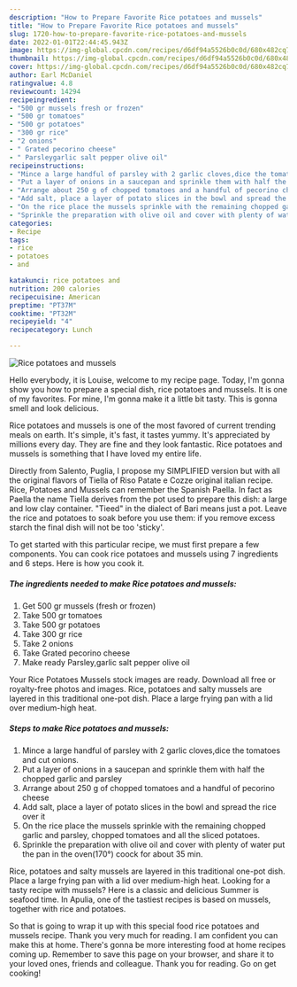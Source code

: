 ```yaml
---
description: "How to Prepare Favorite Rice potatoes and mussels"
title: "How to Prepare Favorite Rice potatoes and mussels"
slug: 1720-how-to-prepare-favorite-rice-potatoes-and-mussels
date: 2022-01-01T22:44:45.943Z
image: https://img-global.cpcdn.com/recipes/d6df94a5526b0c0d/680x482cq70/rice-potatoes-and-mussels-recipe-main-photo.jpg
thumbnail: https://img-global.cpcdn.com/recipes/d6df94a5526b0c0d/680x482cq70/rice-potatoes-and-mussels-recipe-main-photo.jpg
cover: https://img-global.cpcdn.com/recipes/d6df94a5526b0c0d/680x482cq70/rice-potatoes-and-mussels-recipe-main-photo.jpg
author: Earl McDaniel
ratingvalue: 4.8
reviewcount: 14294
recipeingredient:
- "500 gr mussels fresh or frozen"
- "500 gr tomatoes"
- "500 gr potatoes"
- "300 gr rice"
- "2 onions"
- " Grated pecorino cheese"
- " Parsleygarlic salt pepper olive oil"
recipeinstructions:
- "Mince a large handful of parsley with 2 garlic cloves,dice the tomatoes and cut onions."
- "Put a layer of onions in a saucepan and sprinkle them with half the chopped garlic and parsley"
- "Arrange about 250 g of chopped tomatoes and a handful of pecorino cheese"
- "Add salt, place a layer of potato slices in the bowl and spread the rice over it"
- "On the rice place the mussels sprinkle with the remaining chopped garlic and parsley, chopped tomatoes and all the sliced ​​potatoes."
- "Sprinkle the preparation with olive oil and cover with plenty of water put the pan in the oven(170°) coock for about 35 min."
categories:
- Recipe
tags:
- rice
- potatoes
- and

katakunci: rice potatoes and 
nutrition: 200 calories
recipecuisine: American
preptime: "PT37M"
cooktime: "PT32M"
recipeyield: "4"
recipecategory: Lunch

---
```



![Rice potatoes and mussels](https://img-global.cpcdn.com/recipes/d6df94a5526b0c0d/680x482cq70/rice-potatoes-and-mussels-recipe-main-photo.jpg)

Hello everybody, it is Louise, welcome to my recipe page. Today, I'm gonna show you how to prepare a special dish, rice potatoes and mussels. It is one of my favorites. For mine, I'm gonna make it a little bit tasty. This is gonna smell and look delicious.

Rice potatoes and mussels is one of the most favored of current trending meals on earth. It's simple, it's fast, it tastes yummy. It's appreciated by millions every day. They are fine and they look fantastic. Rice potatoes and mussels is something that I have loved my entire life.

Directly from Salento, Puglia, I propose my SIMPLIFIED version but with all the original flavors of Tiella of Riso Patate e Cozze original italian recipe. Rice, Potatoes and Mussels can remember the Spanish Paella. In fact as Paella the name Tiella derives from the pot used to prepare this dish: a large and low clay container. &#34;Tieed&#34; in the dialect of Bari means just a pot. Leave the rice and potatoes to soak before you use them: if you remove excess starch the final dish will not be too &#39;sticky&#39;.


To get started with this particular recipe, we must first prepare a few components. You can cook rice potatoes and mussels using 7 ingredients and 6 steps. Here is how you cook it.

<!--inarticleads1-->

##### The ingredients needed to make Rice potatoes and mussels:

1. Get 500 gr mussels (fresh or frozen)
1. Take 500 gr tomatoes
1. Take 500 gr potatoes
1. Take 300 gr rice
1. Take 2 onions
1. Take  Grated pecorino cheese
1. Make ready  Parsley,garlic salt pepper olive oil


Your Rice Potatoes Mussels stock images are ready. Download all free or royalty-free photos and images. Rice, potatoes and salty mussels are layered in this traditional one-pot dish. Place a large frying pan with a lid over medium-high heat. 

<!--inarticleads2-->

##### Steps to make Rice potatoes and mussels:

1. Mince a large handful of parsley with 2 garlic cloves,dice the tomatoes and cut onions.
1. Put a layer of onions in a saucepan and sprinkle them with half the chopped garlic and parsley
1. Arrange about 250 g of chopped tomatoes and a handful of pecorino cheese
1. Add salt, place a layer of potato slices in the bowl and spread the rice over it
1. On the rice place the mussels sprinkle with the remaining chopped garlic and parsley, chopped tomatoes and all the sliced ​​potatoes.
1. Sprinkle the preparation with olive oil and cover with plenty of water put the pan in the oven(170°) coock for about 35 min.


Rice, potatoes and salty mussels are layered in this traditional one-pot dish. Place a large frying pan with a lid over medium-high heat. Looking for a tasty recipe with mussels? Here is a classic and delicious Summer is seafood time. In Apulia, one of the tastiest recipes is based on mussels, together with rice and potatoes. 

So that is going to wrap it up with this special food rice potatoes and mussels recipe. Thank you very much for reading. I am confident you can make this at home. There's gonna be more interesting food at home recipes coming up. Remember to save this page on your browser, and share it to your loved ones, friends and colleague. Thank you for reading. Go on get cooking!
